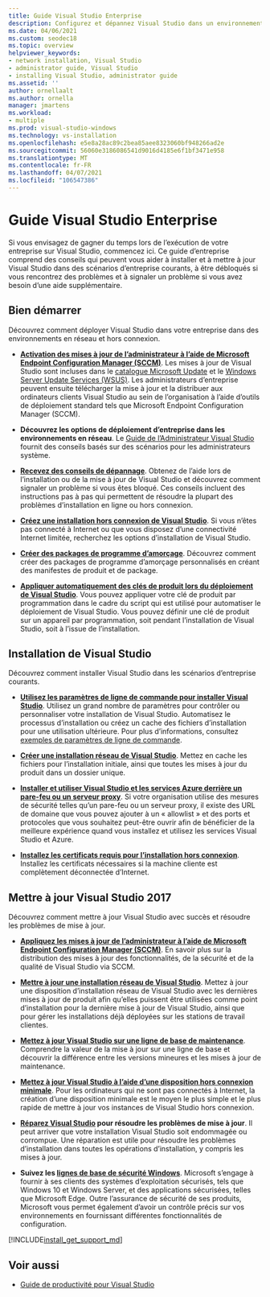 ```yaml
---
title: Guide Visual Studio Enterprise
description: Configurez et dépannez Visual Studio dans un environnement d’entreprise.
ms.date: 04/06/2021
ms.custom: seodec18
ms.topic: overview
helpviewer_keywords:
- network installation, Visual Studio
- administrator guide, Visual Studio
- installing Visual Studio, administrator guide
ms.assetid: ''
author: ornellaalt
ms.author: ornella
manager: jmartens
ms.workload:
- multiple
ms.prod: visual-studio-windows
ms.technology: vs-installation
ms.openlocfilehash: e5e8a28ac89c2bea85aee8323060bf948266ad2e
ms.sourcegitcommit: 56060e3186086541d9016d4185e6f1bf3471e958
ms.translationtype: MT
ms.contentlocale: fr-FR
ms.lasthandoff: 04/07/2021
ms.locfileid: "106547386"
---
```

# <a name="visual-studio-enterprise-guide"></a>Guide Visual Studio Enterprise
Si vous envisagez de gagner du temps lors de l’exécution de votre entreprise sur Visual Studio, commencez ici. Ce guide d’entreprise comprend des conseils qui peuvent vous aider à installer et à mettre à jour Visual Studio dans des scénarios d’entreprise courants, à être débloqués si vous rencontrez des problèmes et à signaler un problème si vous avez besoin d’une aide supplémentaire. 

## <a name="get-started"></a>Bien démarrer 
Découvrez comment déployer Visual Studio dans votre entreprise dans des environnements en réseau et hors connexion.

- **[Activation des mises à jour de l’administrateur à l’aide de Microsoft Endpoint Configuration Manager (SCCM)](enabling-administrator-updates.md)**.  Les mises à jour de Visual Studio sont incluses dans le [catalogue Microsoft Update](https://www.catalog.update.microsoft.com/Home.aspx) et le [Windows Server Update Services (WSUS)](https://docs.microsoft.com/windows-server/administration/windows-server-update-services/get-started/windows-server-update-services-wsus). Les administrateurs d’entreprise peuvent ensuite télécharger la mise à jour et la distribuer aux ordinateurs clients Visual Studio au sein de l’organisation à l’aide d’outils de déploiement standard tels que Microsoft Endpoint Configuration Manager (SCCM).

- **Découvrez les options de déploiement d’entreprise dans les environnements en réseau**. Le [Guide de l’Administrateur Visual Studio](visual-studio-administrator-guide.md) fournit des conseils basés sur des scénarios pour les administrateurs système. 

- **[Recevez des conseils de dépannage](troubleshooting-installation-issues.md)**. Obtenez de l’aide lors de l’installation ou de la mise à jour de Visual Studio et découvrez comment signaler un problème si vous êtes bloqué. Ces conseils incluent des instructions pas à pas qui permettent de résoudre la plupart des problèmes d’installation en ligne ou hors connexion. 

- **[Créez une installation hors connexion de Visual Studio](create-an-offline-installation-of-visual-studio.md)**. Si vous n’êtes pas connecté à Internet ou que vous disposez d’une connectivité Internet limitée, recherchez les options d’installation de Visual Studio. 

- **[Créer des packages de programme d’amorçage](../deployment/creating-bootstrapper-packages.md)**. Découvrez comment créer des packages de programme d’amorçage personnalisés en créant des manifestes de produit et de package. 

- **[Appliquer automatiquement des clés de produit lors du déploiement de Visual Studio](automatically-apply-product-keys-when-deploying-visual-studio.md)**. Vous pouvez appliquer votre clé de produit par programmation dans le cadre du script qui est utilisé pour automatiser le déploiement de Visual Studio. Vous pouvez définir une clé de produit sur un appareil par programmation, soit pendant l’installation de Visual Studio, soit à l’issue de l’installation. 

## <a name="install-visual-studio"></a>Installation de Visual Studio 

Découvrez comment installer Visual Studio dans les scénarios d’entreprise courants. 

- **[Utilisez les paramètres de ligne de commande pour installer Visual Studio](use-command-line-parameters-to-install-visual-studio.md)**. Utilisez un grand nombre de paramètres pour contrôler ou personnaliser votre installation de Visual Studio. Automatisez le processus d’installation ou créez un cache des fichiers d’installation pour une utilisation ultérieure. Pour plus d’informations, consultez [exemples de paramètres de ligne de commande](command-line-parameter-examples.md).

- **[Créer une installation réseau de Visual Studio](create-a-network-installation-of-visual-studio.md)**. Mettez en cache les fichiers pour l’installation initiale, ainsi que toutes les mises à jour du produit dans un dossier unique. 

- **[Installer et utiliser Visual Studio et les services Azure derrière un pare-feu ou un serveur proxy](install-and-use-visual-studio-behind-a-firewall-or-proxy-server.md)**. Si votre organisation utilise des mesures de sécurité telles qu’un pare-feu ou un serveur proxy, il existe des URL de domaine que vous pouvez ajouter à un « allowlist » et des ports et protocoles que vous souhaitez peut-être ouvrir afin de bénéficier de la meilleure expérience quand vous installez et utilisez les services Visual Studio et Azure. 

- **[Installez les certificats requis pour l’installation hors connexion](../install/install-certificates-for-visual-studio-offline.md)**. Installez les certificats nécessaires si la machine cliente est complètement déconnectée d’Internet.

## <a name="update-visual-studio"></a>Mettre à jour Visual Studio 2017 

Découvrez comment mettre à jour Visual Studio avec succès et résoudre les problèmes de mise à jour. 

- **[Appliquez les mises à jour de l’administrateur à l’aide de Microsoft Endpoint Configuration Manager (SCCM)](../install/applying-administrator-updates.md)**. En savoir plus sur la distribution des mises à jour des fonctionnalités, de la sécurité et de la qualité de Visual Studio via SCCM. 

- **[Mettre à jour une installation réseau de Visual Studio](update-a-network-installation-of-visual-studio.md)**. Mettez à jour une disposition d’installation réseau de Visual Studio avec les dernières mises à jour de produit afin qu’elles puissent être utilisées comme point d’installation pour la dernière mise à jour de Visual Studio, ainsi que pour gérer les installations déjà déployées sur les stations de travail clientes.

- **[Mettez à jour Visual Studio sur une ligne de base de maintenance](update-servicing-baseline.md)**. Comprendre la valeur de la mise à jour sur une ligne de base et découvrir la différence entre les versions mineures et les mises à jour de maintenance. 

- **[Mettez à jour Visual Studio à l’aide d’une disposition hors connexion minimale](update-minimal-layout.md)**. Pour les ordinateurs qui ne sont pas connectés à Internet, la création d’une disposition minimale est le moyen le plus simple et le plus rapide de mettre à jour vos instances de Visual Studio hors connexion.

- **[Réparez Visual Studio](repair-visual-studio.md) pour résoudre les problèmes de mise à jour**. Il peut arriver que votre installation Visual Studio soit endommagée ou corrompue. Une réparation est utile pour résoudre les problèmes d’installation dans toutes les opérations d’installation, y compris les mises à jour. 

- **Suivez les [lignes de base de sécurité Windows](/windows/security/threat-protection/windows-security-baselines)**. Microsoft s’engage à fournir à ses clients des systèmes d’exploitation sécurisés, tels que Windows 10 et Windows Server, et des applications sécurisées, telles que Microsoft Edge. Outre l’assurance de sécurité de ses produits, Microsoft vous permet également d’avoir un contrôle précis sur vos environnements en fournissant différentes fonctionnalités de configuration. 

[!INCLUDE[install_get_support_md](includes/install_get_support_md.md)]

## <a name="see-also"></a>Voir aussi 

- [Guide de productivité pour Visual Studio](../ide/productivity-features.md)

